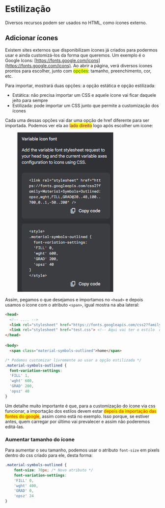 # Estilização

Diversos recursos podem ser usados no HTML, como ícones externo.

## Adicionar ícones

Existem sites externos que disponibilizam ícones já criados para podermos usar e ainda customizá-los da forma que queremos. Um exemplo é o Google Icons: [https://fonts.google.com/icons](https://fonts.google.com/icons). Ao abrir a página, verá diversos ícones prontos para escolher, junto com <mark style="color:green;">opções</mark>: tamanho, preenchimento, cor, etc.

Para importar, mostrará duas opções: a opção estática e opção estilizada:

* Estática: não precisa importar um CSS e aquele ícone vai ficar daquele jeito para sempre
* Estilizada: pode importar um CSS junto que permite a customização dos ícones

Cada uma dessas opções vai dar uma opção de href diferente para ser importada. Podemos ver ela ao <mark style="color:purple;">lado direito</mark> logo após escolher um ícone:

<figure><img src="../../.gitbook/assets/image.png" alt=""><figcaption></figcaption></figure>

Assim, pegamos o que desejamos e importamos no `<head>` e depois usamos o ícone com o atributo `<span>`, igual mostra na aba lateral:

```html
<head>
  <!-- .... -->
  <link rel="stylesheet" href="https://fonts.googleapis.com/css2?family=Material+Symbols+Outlined:opsz,wght,FILL,GRAD@20..48,100..700,0..1,-50..200" />
  <link rel="stylesheet" href="test.css"> <!-- Aqui vai ter o estilo  do ícone -->
</head>

<body> 
  <span class="material-symbols-outlined">home</span>
```

```css
/* Podemos customizar livremente ao usar a opção estilizada */
.material-symbols-outlined {
  font-variation-settings:
  'FILL' 1,
  'wght' 600,
  'GRAD' 200,
  'opsz' 40
}
```

Um detalhe muito importante é que, para a customização do ícone via css funcionar, a importação dos estilos devem estar <mark style="color:red;">depois da importação das fontes do google</mark>, assim como está no exemplo. Isso porque, se estiver antes, quem carregar por último vai prevalecer e assim não poderemos editá-las.

### Aumentar tamanho do ícone

Para aumentar o seu tamanho, podemos usar o atributo `font-size` em pixels dentro do css criado para ele, desta forma:

```css
.material-symbols-outlined {
    font-size: 70px; /* Novo atributo */
    font-variation-settings:
    'FILL' 0,
    'wght' 400,
    'GRAD' 0,
    'opsz' 24
}
```
